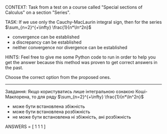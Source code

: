 CONTEXT: Task from a test on a course called "Special sections of Calculus" on a section "Series".

TASK:
If we use only the Cauchy-MacLaurin integral sign, then for the series $\sum_{n=2}^{+\infty} \frac{1}{n*\ln^2n}$

- convergence can be established
- a discrepancy can be established
- neither convergence nor divergence can be established

HINTS: Feel free to give me some Python code to run in order to help you get the answer because this method was proven to get correct answers in the past.

Choose the correct option from the proposed ones.

---

Завдання:
Якщо користуватись лише інтегральною ознакою Коші-Маклорена, то для ряду $\sum_{n=2}^{+\infty} \frac{1}{n*\ln^2n}$

- може бути встановлена збіжність
- може бути встановлена розбіжність
- не може бути встановлена ні збіжність, ані розбіжність

ANSWERS = [
1
1
1
]
